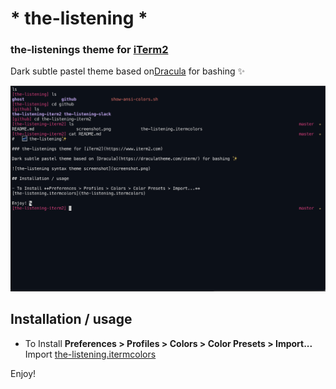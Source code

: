 #  \* the-listening \*

### the-listenings theme for [iTerm2](https://www.iterm2.com)

Dark subtle pastel theme based on[Dracula](https://draculatheme.com/iterm/) for bashing ✨

![the-listening syntax theme screenshot](screenshot.png)

## Installation / usage

- To Install **Preferences > Profiles > Colors > Color Presets > Import...** 
Import [the-listening.itermcolors](the-listening.itermcolors)

Enjoy!